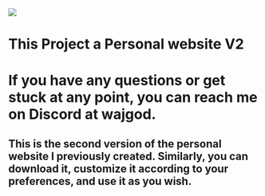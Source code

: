 <img src="https://media.discordapp.net/attachments/773919982618148885/1212472852230578216/image.png?ex=65fb30d6&is=65e8bbd6&hm=c0f1db36d438e08ec66e510e37ebbb8996be7e379304a3e15af030dcc481eda8&=&format=webp&quality=lossless&width=639&height=465">
<h1>This Project a Personal website V2</h1>
<h1>If you have any questions or get stuck at any point, you can reach me on Discord at wajgod.</h1>

<h2>This is the second version of the personal website I previously created. Similarly, you can download it, customize it according to your preferences, and use it as you wish.</h2>
